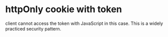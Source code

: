 # httpOnly cookie with token

client cannot access the token with JavaScript in this case. This is a widely practiced security pattern.